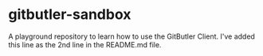 # gitbutler-sandbox

A playground repository to learn how to use the GitButler Client.
I've added this line as the 2nd line in the README.md file.
